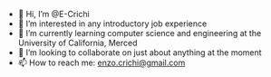 - 👋 Hi, I’m @E-Crichi
- 👀 I’m interested in any introductory job experience
- 🌱 I’m currently learning computer science and engineering at the University of California, Merced
- 💞️ I’m looking to collaborate on just about anything at the moment
- 📫 How to reach me: enzo.crichi@gmail.com

<!---
E-Crichi/E-Crichi is a ✨ special ✨ repository because its `README.md` (this file) appears on your GitHub profile.
You can click the Preview link to take a look at your changes.
--->
